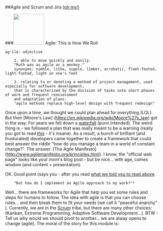 ##Agile and Scrum and Jira [(oh my!)](https://youtu.be/NecK4MwOfeI)


###<img src="https://github.com/nyu-mhealth/Onboarding/blob/master/Images/scrum.gif" width="100">  Agile: This is How We Roll

    ag·ile: adjective 
    
        1. able to move quickly and easily. 
        "Ruth was as agile as a monkey."  
        synonyms: nimble, lithe, supple, limber, acrobatic, fleet-footed, light-footed, light on one's feet  
        
        2. relating to or denoting a method of project management, used especially for software development,  
        that is characterized by the division of tasks into short phases of work and frequent reassessment   
        and adaptation of plans.
        "agile methods replace high-level design with frequent redesign"  

Once upon a time, we thought we could plan ahead for everything (LOL). But then [Moore's Law] (https://en.wikipedia.org/wiki/Moore%27s_law) got in the way. For years we fell down a [waterfall](https://drive.google.com/drive/u/1/folders/0BySL4iPkCvi4ejhwVHdiTm5fbjQ) (punn intended). The weird thing is - we followed a plan that was really meant to be a warning (really you got to read [*this*](https://drive.google.com/drive/u/1/folders/0BySL4iPkCvi4ejhwVHdiTm5fbjQ) - it's insane). As a result, a bunch of brilliant (and frusturated) developers came together to create a framework that could best answer the riddle "how do you manage a team in a world of constant change?". The answer: [The Agile Manifesto] (http://www.agilemanifesto.org/principles.html). I know, the "official web page" looks like your mom's blog post - but be nice... with age, comes wisdom (and content > presentation).

OK. Good point (says you - after you read [what we told you to read above](https://drive.google.com/drive/u/1/folders/0BySL4iPkCvi4ejhwVHdiTm5fbjQ). 

        "But how do I implement an Agile approach to my work?"* 
        
Well... there are frameworks for Agile that help you set some rules and steps for humans to follow. The idea with agile is that you can choose rules... and then break them to fit your needs (we call it "peaceful anarchy" ). Currently, we are in the  [Scrum](https://www.scrumalliance.org/why-scrum) tribe, but there are many other choices: (Kanban, Extreme Programming, Adaptive Software Development...). BTW - Tell us why would we should pivot to another... we are alway opens to change (agile). The moral of the story for this module is: 


